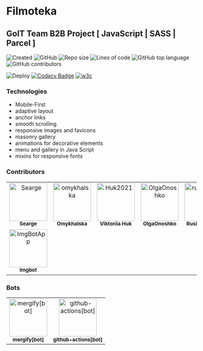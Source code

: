 # Filmoteka

## GoIT Team B2B Project [ JavaScript | SASS | Parcel ]

![Created](https://img.shields.io/date/1638451438.svg?style=flat-square&logo=github)
![GitHub](https://img.shields.io/github/license/searge/filmoteka?style=flat-square)
![Repo size](https://img.shields.io/github/repo-size/Searge/filmoteka?style=flat-square)
![Lines of code](https://img.shields.io/tokei/lines/github/Searge/filmoteka?style=flat-square&color=orange)
![GitHub top language](https://img.shields.io/github/languages/top/searge/filmoteka?style=flat-square)
![GitHub contributors](https://img.shields.io/github/contributors/Searge/filmoteka?style=flat-square)

![Deploy](https://github.com/Searge/filmoteka/workflows/Build-n-Deploy/badge.svg?branch=main&style=flat-square)
[![Codacy Badge](https://app.codacy.com/project/badge/Grade/d811f2e895fb4925aa1fccb5f6a2a130)](https://www.codacy.com/gh/Searge/filmoteka/dashboard?utm_source=github.com&utm_medium=referral&utm_content=Searge/filmoteka&utm_campaign=Badge_Grade)
[![w3c](https://img.shields.io/w3c-validation/html?targetUrl=https%3A%2F%2Fsearge.pp.ua%2Ffilmoteka%2F)](https://validator.w3.org/nu/?showsource=yes&showoutline=yes&doc=https%3A%2F%2Fsearge.pp.ua%2Ffilmoteka%2F)

### Technologies

- Mobile-First
- adaptive layout
- anchor links
- smooth scrolling
- responsive images and favicons
- masonry gallery
- animations for decorative elements
- menu and gallery in Java Script
- mixins for responsive fonts

### Contributors

<!-- readme: contributors -start -->
<table>
<tr>
    <td align="center">
        <a href="https://github.com/Searge">
            <img src="https://avatars.githubusercontent.com/u/2125311?v=4" width="100;" alt="Searge"/>
            <br />
            <sub><b>Searge</b></sub>
        </a>
    </td>
    <td align="center">
        <a href="https://github.com/omykhalska">
            <img src="https://avatars.githubusercontent.com/u/83216292?v=4" width="100;" alt="omykhalska"/>
            <br />
            <sub><b>Omykhalska</b></sub>
        </a>
    </td>
    <td align="center">
        <a href="https://github.com/Huk2021">
            <img src="https://avatars.githubusercontent.com/u/83830229?v=4" width="100;" alt="Huk2021"/>
            <br />
            <sub><b>Viktoriia Huk</b></sub>
        </a>
    </td>
    <td align="center">
        <a href="https://github.com/OlgaOnoshko">
            <img src="https://avatars.githubusercontent.com/u/84858305?v=4" width="100;" alt="OlgaOnoshko"/>
            <br />
            <sub><b>OlgaOnoshko</b></sub>
        </a>
    </td>
    <td align="center">
        <a href="https://github.com/ruslanpetrovup">
            <img src="https://avatars.githubusercontent.com/u/48686933?v=4" width="100;" alt="ruslanpetrovup"/>
            <br />
            <sub><b>Ruslan Petrov</b></sub>
        </a>
    </td>
    <td align="center">
        <a href="https://github.com/Serhii-P79">
            <img src="https://avatars.githubusercontent.com/u/84634254?v=4" width="100;" alt="Serhii-P79"/>
            <br />
            <sub><b>Сергей</b></sub>
        </a>
    </td></tr>
<tr>
    <td align="center">
        <a href="https://github.com/ImgBotApp">
            <img src="https://avatars.githubusercontent.com/u/31427850?v=4" width="100;" alt="ImgBotApp"/>
            <br />
            <sub><b>Imgbot</b></sub>
        </a>
    </td></tr>
</table>
<!-- readme: contributors -end -->

### Bots

<!-- readme: bots,ImgBotApp -start -->
<table>
<tr>
    <td align="center">
        <a href="https://github.com/mergify[bot]">
            <img src="https://avatars.githubusercontent.com/in/10562?v=4" width="100;" alt="mergify[bot]"/>
            <br />
            <sub><b>mergify[bot]</b></sub>
        </a>
    </td>
    <td align="center">
        <a href="https://github.com/github-actions[bot]">
            <img src="https://avatars.githubusercontent.com/in/15368?v=4" width="100;" alt="github-actions[bot]"/>
            <br />
            <sub><b>github-actions[bot]</b></sub>
        </a>
    </td></tr>
</table>
<!-- readme: bots,ImgBotApp -end -->
